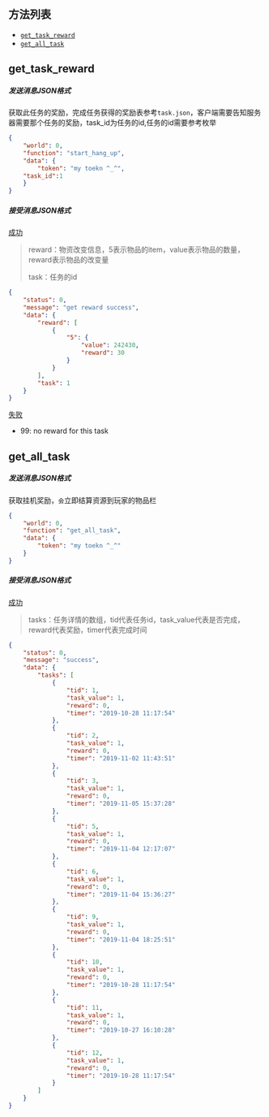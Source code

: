 ## 方法列表

* [`get_task_reward`](##get_task_reward)
* [`get_all_task`](##get_all_task)

## get_task_reward

##### 发送消息JSON格式

获取此任务的奖励，完成任务获得的奖励表参考`task.json`，客户端需要告知服务器需要那个任务的奖励，task_id为任务的id,任务的id需要参考枚举

```json
{
	"world": 0, 
	"function": "start_hang_up",
	"data": {
		"token": "my toekn ^_^",
    "task_id":1
	}
}
```

##### 接受消息JSON格式

[成功]()

> reward：物资改变信息，5表示物品的item，value表示物品的数量，reward表示物品的改变量
>
> task：任务的id

```json
{
	"status": 0,
	"message": "get reward success",
	"data": {
		"reward": [
			{
				"5": {
					"value": 242430,
					"reward": 30
				}
			}
		],
		"task": 1
	}
}
```

[失败]()

* 99: no reward for this task





## get_all_task

##### 发送消息JSON格式

获取挂机奖励，`会`立即结算资源到玩家的物品栏

```json
{
	"world": 0, 
	"function": "get_all_task",
	"data": {
		"token": "my toekn ^_^"
	}
}
```

##### 接受消息JSON格式

[成功]()

> tasks：任务详情的数组，tid代表任务id，task_value代表是否完成，reward代表奖励，timer代表完成时间
>

```json
{
	"status": 0,
	"message": "success",
	"data": {
		"tasks": [
			{
				"tid": 1,
				"task_value": 1,
				"reward": 0,
				"timer": "2019-10-28 11:17:54"
			},
			{
				"tid": 2,
				"task_value": 1,
				"reward": 0,
				"timer": "2019-11-02 11:43:51"
			},
			{
				"tid": 3,
				"task_value": 1,
				"reward": 0,
				"timer": "2019-11-05 15:37:28"
			},
			{
				"tid": 5,
				"task_value": 1,
				"reward": 0,
				"timer": "2019-11-04 12:17:07"
			},
			{
				"tid": 6,
				"task_value": 1,
				"reward": 0,
				"timer": "2019-11-04 15:36:27"
			},
			{
				"tid": 9,
				"task_value": 1,
				"reward": 0,
				"timer": "2019-11-04 18:25:51"
			},
			{
				"tid": 10,
				"task_value": 1,
				"reward": 0,
				"timer": "2019-10-28 11:17:54"
			},
			{
				"tid": 11,
				"task_value": 1,
				"reward": 0,
				"timer": "2019-10-27 16:10:28"
			},
			{
				"tid": 12,
				"task_value": 1,
				"reward": 0,
				"timer": "2019-10-28 11:17:54"
			}
		]
	}
}
```




